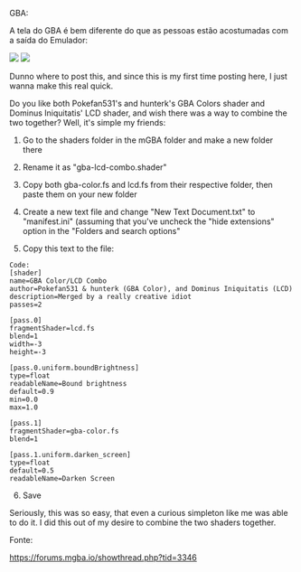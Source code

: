 GBA:

A tela do GBA é bem diferente do que as pessoas estão acostumadas com a saída do Emulador:

<img src="tela1.jpg">

<img src="tela2.jpg">

Dunno where to post this, and since this is my first time posting here, I just wanna make this real quick.

Do you like both Pokefan531's and hunterk's GBA Colors shader and Dominus Iniquitatis' LCD shader, and wish there was a way to combine the two together? Well, it's simple my friends:

1. Go to the shaders folder in the mGBA folder and make a new folder there

2. Rename it as "gba-lcd-combo.shader"

3. Copy both gba-color.fs and lcd.fs from their respective folder, then paste them on your new folder

4. Create a new text file and change "New Text Document.txt" to "manifest.ini" (assuming that you've uncheck the "hide extensions" option in the "Folders and search options"

5. Copy this text to the file:

```
Code:
[shader]
name=GBA Color/LCD Combo
author=Pokefan531 & hunterk (GBA Color), and Dominus Iniquitatis (LCD)
description=Merged by a really creative idiot
passes=2

[pass.0]
fragmentShader=lcd.fs
blend=1
width=-3
height=-3

[pass.0.uniform.boundBrightness]
type=float
readableName=Bound brightness
default=0.9
min=0.0
max=1.0

[pass.1]
fragmentShader=gba-color.fs
blend=1

[pass.1.uniform.darken_screen]
type=float
default=0.5
readableName=Darken Screen
```

6. Save

Seriously, this was so easy, that even a curious simpleton like me was able to do it. I did this out of my desire to combine the two shaders together.





Fonte: 

https://forums.mgba.io/showthread.php?tid=3346
